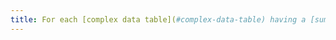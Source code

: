 ```yaml
---
title: For each [complex data table](#complex-data-table) having a [summary](#table-resume), is it relevant?
---
```

